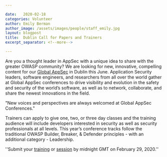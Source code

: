 ```yaml
---

date:   2020-02-18
categories: Volunteer
author: Emily Berman
author_image: /assets/images/people/staff_emily.jpg
layout: blogpost
title:  Dublin Call for Papers and Trainers
excerpt_separator: <!--more-->

---
```


Are you a thought leader in AppSec with a unique idea to share with the greater OWASP community? We are looking for new, innovative, compelling content for our [Global AppSec](https://dublin.globalappsec.org) in Dublin this June. Application Security leaders, software engineers, and researchers from all over the world gather at Global AppSec conferences to drive visibility and evolution in the safety and security of the world’s software, as well as to network, collaborate, and share the newest innovations in the field.<!--more-->

<p class="callout-mono right">"New voices and perspectives are always welcomed at Global AppSec Conferences."</p>

Trainers can apply to give one, two, or three day classes and the training audience will include developers interested in security as well as security professionals at all levels. This year’s conference tracks follow the traditional OWASP Builder, Breaker, & Defender principles - with an additional category - Leadership. 

''Submit your [training](https://dublin.globalappsec.org/program/call-for-trainings) or [session](https://dublin.globalappsec.org/program/call-for-papers) by midnight GMT on February 29, 2020.''
